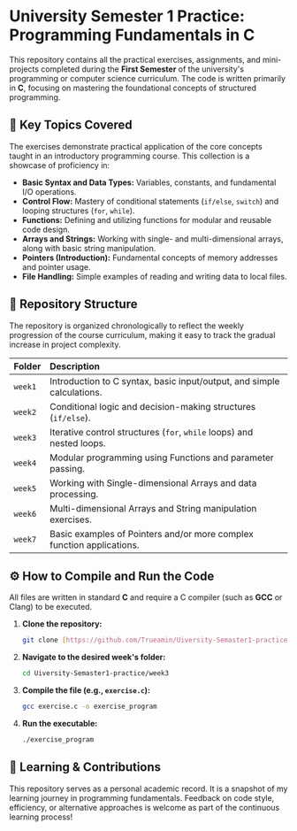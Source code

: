 # University Semester 1 Practice: Programming Fundamentals in C

This repository contains all the practical exercises, assignments, and mini-projects completed during the **First Semester** of the university's programming or computer science curriculum. The code is written primarily in **C**, focusing on mastering the foundational concepts of structured programming.

## 🚀 Key Topics Covered

The exercises demonstrate practical application of the core concepts taught in an introductory programming course. This collection is a showcase of proficiency in:

* **Basic Syntax and Data Types:** Variables, constants, and fundamental I/O operations.
* **Control Flow:** Mastery of conditional statements (`if/else`, `switch`) and looping structures (`for`, `while`).
* **Functions:** Defining and utilizing functions for modular and reusable code design.
* **Arrays and Strings:** Working with single- and multi-dimensional arrays, along with basic string manipulation.
* **Pointers (Introduction):** Fundamental concepts of memory addresses and pointer usage.
* **File Handling:** Simple examples of reading and writing data to local files.

## 📂 Repository Structure

The repository is organized chronologically to reflect the weekly progression of the course curriculum, making it easy to track the gradual increase in project complexity.

| Folder | Description |
| :--- | :--- |
| `week1` | Introduction to C syntax, basic input/output, and simple calculations. |
| `week2` | Conditional logic and decision-making structures (`if/else`). |
| `week3` | Iterative control structures (`for`, `while` loops) and nested loops. |
| `week4` | Modular programming using Functions and parameter passing. |
| `week5` | Working with Single-dimensional Arrays and data processing. |
| `week6` | Multi-dimensional Arrays and String manipulation exercises. |
| `week7` | Basic examples of Pointers and/or more complex function applications. |

## ⚙️ How to Compile and Run the Code

All files are written in standard **C** and require a C compiler (such as **GCC** or Clang) to be executed.

1.  **Clone the repository:**
    ```bash
    git clone [https://github.com/Trueamin/Uiversity-Semaster1-practice.git](https://github.com/Trueamin/Uiversity-Semaster1-practice.git)
    ```
2.  **Navigate to the desired week's folder:**
    ```bash
    cd Uiversity-Semaster1-practice/week3
    ```
3.  **Compile the file (e.g., `exercise.c`):**
    ```bash
    gcc exercise.c -o exercise_program
    ```
4.  **Run the executable:**
    ```bash
    ./exercise_program
    ```

## 📝 Learning & Contributions

This repository serves as a personal academic record. It is a snapshot of my learning journey in programming fundamentals. Feedback on code style, efficiency, or alternative approaches is welcome as part of the continuous learning process!
